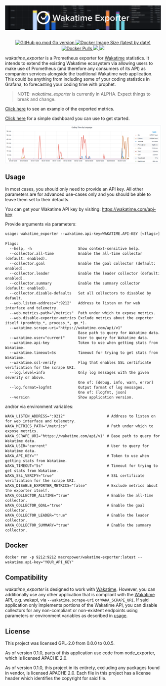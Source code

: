 <a href="#"><img src="img/waka_header.png"></a>

<h2></h2>
<p align="center">
  <a href="#" target="blank">
    <img alt="GitHub go.mod Go version" src="https://img.shields.io/github/go-mod/go-version/MacroPower/wakatime_exporter">
  </a>
  <a href="https://hub.docker.com/r/macropower/wakatime-exporter" target="blank">
    <img alt="Docker Image Size (latest by date)" src="https://img.shields.io/docker/image-size/macropower/wakatime-exporter?color=green">
  </a>
  <a href="https://hub.docker.com/r/macropower/wakatime-exporter" target="blank">
    <img alt="Docker Pulls" src="https://img.shields.io/docker/pulls/macropower/wakatime-exporter">
  </a>
  <a href="https://goreportcard.com/report/github.com/MacroPower/wakatime_exporter" target="blank">
    <img src="https://goreportcard.com/badge/github.com/MacroPower/wakatime_exporter">
  </a>
  <a href="https://codeclimate.com/github/MacroPower/wakatime_exporter/maintainability" target="blank">
    <img src="https://api.codeclimate.com/v1/badges/ed191a2b4937b9f87096/maintainability">
  </a>
</p>

_wakatime_exporter_ is a Prometheus exporter for [Wakatime](https://wakatime.com/) statistics.
It intends to extend the existing Wakatime ecosystem
via allowing users to make use of Prometheus (and therefore any consumers of its API)
as companion services alongside the traditional Wakatime web application.
This could be anything from including some of your coding statistics in Grafana,
to forecasting your coding time with prophet.

> NOTE: _wakatime_exporter_ is currently in ALPHA. Expect things to break and change.

[Click here](METRICS.md) to see an example of the exported metrics.

[Click here](https://grafana.com/grafana/dashboards/12790) for a simple dashboard you can use to get started.

<a href="#"><img src="img/example.png"></a>

## Usage

In most cases, you should only need to provide an API key.
All other parameters are for advanced use-cases only
and you should be able to leave them set to their defaults.

You can get your Wakatime API key by visiting: https://wakatime.com/api-key

Provide arguments via parameters:

```text
usage: wakatime_exporter --wakatime.api-key=WAKATIME.API-KEY [<flags>]

Flags:
  --help, -h                     Show context-sensitive help.
  --collector.all-time           Enable the all-time collector (default: enabled).
  --collector.goal               Enable the goal collector (default: enabled).
  --collector.leader             Enable the leader collector (default: enabled).
  --collector.summary            Enable the summary collector (default: enabled).
  --collector.disable-defaults   Set all collectors to disabled by default.
  --web.listen-address=":9212"   Address to listen on for web interface and telemetry.
  --web.metrics-path="/metrics"  Path under which to expose metrics.
  --web.disable-exporter-metrics Exclude metrics about the exporter itself (promhttp_*, process_*, go_*).
  --wakatime.scrape-uri="https://wakatime.com/api/v1"
                                 Base path to query for Wakatime data.
  --wakatime.user="current"      User to query for Wakatime data.
  --wakatime.api-key             Token to use when getting stats from Wakatime.
  --wakatime.timeout=5s          Timeout for trying to get stats from Wakatime.
  --wakatime.ssl-verify          Flag that enables SSL certificate verification for the scrape URI.
  --log.level=info               Only log messages with the given severity or above.
                                 One of: [debug, info, warn, error]
  --log.format=logfmt            Output format of log messages.
                                 One of: [logfmt, json]
  --version                      Show application version.
```

and/or via environment variables:

```shell
WAKA_LISTEN_ADDRESS=":9212"                   # Address to listen on for web interface and telemetry.
WAKA_METRICS_PATH="/metrics"                  # Path under which to expose metrics.
WAKA_SCRAPE_URI="https://wakatime.com/api/v1" # Base path to query for Wakatime data.
WAKA_USER="current"                           # User to query for Wakatime data.
WAKA_API_KEY=""                               # Token to use when getting stats from Wakatime.
WAKA_TIMEOUT="5s"                             # Timeout for trying to get stats from Wakatime.
WAKA_SSL_VERIFY="true"                        # SSL certificate verification for the scrape URI.
WAKA_DISABLE_EXPORTER_METRICS="false"         # Exclude metrics about the exporter itself.
WAKA_COLLECTOR_ALLTIME="true"                 # Enable the all-time collector.
WAKA_COLLECTOR_GOAL="true"                    # Enable the goal collector.
WAKA_COLLECTOR_LEADER="true"                  # Enable the leader collector.
WAKA_COLLECTOR_SUMMARY="true"                 # Enable the summary collector.
```

## Docker

```shell
docker run -p 9212:9212 macropower/wakatime-exporter:latest --wakatime.api-key="YOUR_API_KEY"
```

## Compatibility

_wakatime_exporter_ is designed to work with [Wakatime](https://wakatime.com/).
However, you can additionally use any other application
that is compliant with the [Wakatime API](https://wakatime.com/developers),
e.g. [wakapi](https://github.com/muety/wakapi),
via `--wakatime.scrape-uri` or `WAKA_SCRAPE_URI`.
If said application only implements portions of the Wakatime API,
you can disable collectors for any non-compliant or non-existent endpoints
using parameters or environment variables as described in [usage](#usage).

## License

This project was licensed GPL-2.0 from 0.0.0 to 0.0.5.

As of version 0.1.0, parts of this application use code from node_exporter, which is licensed APACHE 2.0.

As of version 0.1.0, this project in its entirety, excluding any packages found in vendor, is licensed APACHE 2.0.
Each file in this project has a license header which identifies the copyright for said file.
